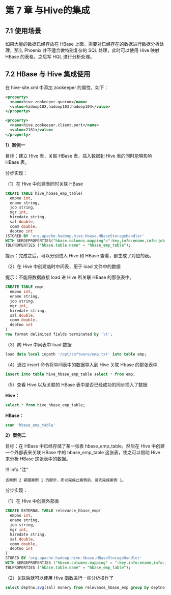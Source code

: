# 第 7 章 与Hive的集成

## 7.1 使用场景

如果大量的数据已经存放在 HBase 上面，需要对已经存在的数据进行数据分析处理，那么 Phoenix 并不适合做特别复杂的 SQL 处理，此时可以使用 Hive 映射 HBase 的表格，之后写 HQL 进行分析处理。

## 7.2 HBase 与 Hive 集成使用

在 hive-site.xml 中添加 zookeeper 的属性，如下：

```xml title="hive-site.xml"
<property>
  <name>hive.zookeeper.quorum</name>
  <value>hadoop102,hadoop103,hadoop104</value>
</property>

<property>
  <name>hive.zookeeper.client.port</name>
  <value>2181</value>
</property>
```

**1）案例一**

目标：建立 Hive 表，关联 HBase 表，插入数据到 Hive 表的同时能够影响 HBase 表。

分步实现：

（1）在 Hive 中创建表同时关联 HBase

```sql
CREATE TABLE hive_hbase_emp_table(
  empno int,
  ename string,
  job string,
  mgr int,
  hiredate string,
  sal double,
  comm double,
  deptno int
)STORED BY 'org.apache.hadoop.hive.hbase.HBaseStorageHandler'
WITH SERDEPROPERTIES("hbase.columns.mapping"=":key,info:ename,info:job,info:mgr,info:hiredate,info:sal,info:comm,info:deptno")
TBLPROPERTIES ("hbase.table.name" = "hbase_emp_table");
```

提示：完成之后，可以分别进入 Hive 和 HBase 查看，都生成了对应的表。

（2）在 Hive 中创建临时中间表，用于 load 文件中的数据

提示：不能将数据直接 load 进 Hive 所关联 HBase 的那张表中。

```sql
CREATE TABLE emp(
  empno int,
  ename string,
  job string,
  mgr int,
  hiredate string,
  sal double,
  comm double,
  deptno int
)
row format delimited fields terminated by '\t';
```

（3）向 Hive 中间表中 load 数据

```sql
load data local inpath '/opt/software/emp.txt' into table emp;
```

（4）通过 insert 命令将中间表中的数据导入到 Hive 关联 Hbase 的那张表中

```sql
insert into table hive_hbase_emp_table select * from emp;
```

（5）查看 Hive 以及关联的 HBase 表中是否已经成功的同步插入了数据

**Hive：**

```sql
select * from hive_hbase_emp_table;
```

**HBase：**

```sql
scan 'hbase_emp_table'
```

**2）案例二**

目标：在 HBase 中已经存储了某一张表 hbase_emp_table，然后在 Hive 中创建一个外部表来关联 HBase 中的 hbase_emp_table 这张表，使之可以借助 Hive 来分析 HBase 这张表中的数据。

!!! info "注"

    该案例 2 紧跟案例 1 的脚步，所以完成此案例前，请先完成案例 1。

分步实现：

（1）在 Hive 中创建外部表

```sql
CREATE EXTERNAL TABLE relevance_hbase_emp(
  empno int,
  ename string,
  job string,
  mgr int,
  hiredate string,
  sal double,
  comm double,
  deptno int
)
STORED BY 'org.apache.hadoop.hive.hbase.HBaseStorageHandler'
WITH SERDEPROPERTIES ("hbase.columns.mapping" = ":key,info:ename,info:job,info:mgr,info:hiredate,info:sal,info:comm,info:deptno")
TBLPROPERTIES ("hbase.table.name" = "hbase_emp_table");
```

（2）关联后就可以使用 Hive 函数进行一些分析操作了

```sql
select deptno,avg(sal) monery from relevance_hbase_emp group by deptno ;
```

